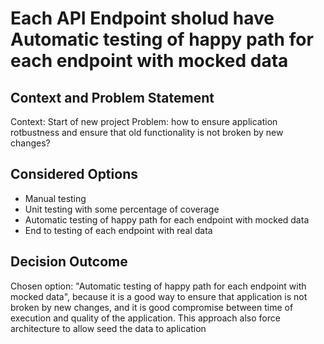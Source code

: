 ﻿# Each API Endpoint sholud have Automatic testing of happy path for each endpoint with mocked data
## Context and Problem Statement

Context: Start of new project
Problem: how to ensure application rotbustness and ensure that old functionality is not broken by new changes?


## Considered Options
*  Manual testing
*  Unit testing with some percentage of coverage
*  Automatic testing of happy path for each endpoint with mocked data
*  End to testing of each endpoint with real data

## Decision Outcome
Chosen option: "Automatic testing of happy path for each endpoint with mocked data", because it is a good way to ensure that application is not broken by new changes,
and it is good compromise between time of execution and quality of the application.
This approach also force architecture to allow seed the data to aplication